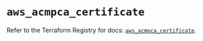 # `aws_acmpca_certificate`

Refer to the Terraform Registry for docs: [`aws_acmpca_certificate`](https://registry.terraform.io/providers/hashicorp/aws/5.37.0/docs/resources/acmpca_certificate).
